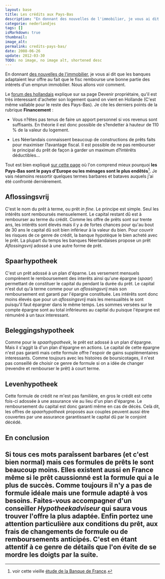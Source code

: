 ```yaml
---
layout: base
title: Les crédits aux Pays-Bas
description: "En donnant des nouvelles de l'immobilier, je vous ai dit que les banques adaptaient leur offre au fait que le fisc rembourse une bonne partie des intérets d'un"
categorie: nederlandjes
tags: []
isMarkdown: true
thumbnail: 
image_alt: 
permalink: credits-pays-bas/
date: 2008-06-26
update: 2012-03-30
TODO: no image, no image alt, shortened desc
---
```


En donnant [des nouvelles de l'immobilier](/des-nouvelles-de-l-immobilier), je vous ai dit que les banques adaptaient leur offre au fait que le fisc rembourse une bonne partie des intérets d'un emprun immobilier. Nous allons voir comment.

Le [forum des hollandais](/le-forum-des-hollandais) explique sur sa page Devenir propriétaire, qu'il est très interessant d'acheter son logement quand on vient en Hollande (C'est même vallable pour le reste des Pays-Bas). Je cite les derniers points de la rubrique  **Financement** :

* Vous n?êtes pas tenus de faire un apport personnel si vos revenus sont suffisants. En théorie il est donc possible de s?endetter à hauteur de 110 % de la valeur du logement. 

* Les Néerlandais connaissent beaucoup de constructions de prêts faits pour maximiser l?avantage fiscal. Il est possible de ne pas rembourser le principal du prêt de façon à garder un maximum d?intérêts déductibles...

Tout est bien expliqué [sur cette page](http://www.leforum.nl/lewiki/index.php/Devenir_propri%C3%A9taire) où l'on comprend mieux pourquoi **les Pays-Bas sont le pays d'Europe ou les ménages sont le plus endêtés**[^1]. Je vais néamoins ressortir quelques termes barbares et bataves auquels j'ai été confronté dernièrement.

## Aflossingsvrij
C'est le nom du prêt à terme, ou prêt *in fine*. Le principe est simple. Seul les intérêts sont remboursés mensuelement. Le capital restant dû est à rembourser au terme du crédit. Comme les offre de prêts sont sur trente ans, les intérêts sont élevés mais il y a de fortes chances pour qu'au bout de 30 ans le capital dû soit bien inférieur à la valeur du bien. Pour couvrir les risques de ce genre de crédit, la banque hypotèque le bien acheté avec le prêt. La plupart du temps les banques Néerlandaises propose un prêt *Aflossingsvrij* adossé à une autre forme de prêt.

## Spaarhypotheek
C'est un prêt adossé à un plan d'éparne. Les versement mensuels comprènent le remboursement des interêts ainsi qu'une épargne (*spaar*) permettant de constituer le capital du pendant la durée du prêt. Le capital n'est dut qu'à terme comme pour un *aflossingsvrij* mais son remboursement est garanti par l'épargne constituée. Les intérêts sont donc moins élevés que pour un *aflossingsvrij* mais les mensualités le sont puisqu'il faut épargner dans le même temps. Les sommes versées sur le compte épargne sont au total inférieures au capital du puisque l'épargne est rémunéré à un taux interessant.

## Beleggingshypotheek
Comme pour le *spaarhypotheek*, le prêt est adossé à un plan d'épargne. Mais il s'aggit là d'un plan d'épargne en actions. Le capital de cette épargne n'est pas garanti mais cette formule offre l'espoir de gains supplémentaires interessants. Comme toujours avec les histoires de boursicotages, il n'est pas conseillé de choisir ce genre de formule si on a idée de changer (revendre et rembourser le prêt) à court terme.

## Levenhypotheek
Cette formule de crédit ne m'est pas familière, en gros le crédit est cette fois-ci adossée à une assurance vie au lieu d'un plan d'épargne. Le remboursement du capital est donc garanti même en cas de décès. Celà dit, les offres de *spaarhypotheek* proposés aux couples peuvent aussi être couvertes par une assurance garantissant le capital dû par le conjoint décédé.

## En conclusion
Si tous ces mots paraîssent barbares (et c'est bien normal) mais ces formules de prêts le sont beaucoup moins. Elles existent aussi en France même si le prêt caussionné est la formule qui a le plus de succès. Comme toujours il n'y a pas de formule idéale mais une formule adapté à vos besoins. Faites-vous accompagner d'un conseiller *Hypotheekadviseur* qui saura vous trouver l'offre la plus adaptée. Enfin portez une attention particulière aux conditions du prêt, aux frais de changements de formule ou de remboursements anticipés. C'est en étant attentif à ce genre de détails que l'on évite de se mordre les doigts par la suite.
---
[^1]: voir cette vieille [étude de la Banque de France](http://blog.re/me-in-amsterdam/files/data/etu144_Banque-de-France.pdf).
<!-- post notes:
http://www.johnpdewit.nl/hypotheek_vormen.php
http://www.banque-france.fr/fr/publications/telechar/bulletin/etu144_1.pdf
--->
